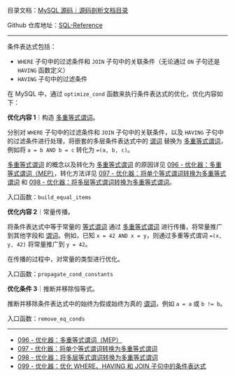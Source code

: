 [知乎｜100 - 优化器：条件表达式的优化]:(https://zhuanlan.zhihu.com/p/20730157613)

目录文档：[MySQL 源码｜源码剖析文档目录](https://zhuanlan.zhihu.com/p/714761054)

Github 仓库地址：[SQL-Reference](https://github.com/ChangxingJiang/SQL-Reference)

---

条件表达式包括：

-  `WHERE` 子句中的过滤条件和 `JOIN` 子句中的关联条件（无论通过 `ON` 子句还是 `HAVING` 函数定义）
-  `HAVING` 子句中的过滤条件

在 MySQL 中，通过 `optimize_cond` 函数来执行条件表达式的优化，优化内容如下：

**优化内容 1**｜构造 <u>多重等式谓词</u>。

分别对 `WHERE` 子句中的过滤条件和 `JOIN` 子句中的关联条件，以及 `HAVING` 子句中的过滤条件进行处理，将嵌套的多层条件表达式中的 <u>谓词</u> 替换为 <u>多重等式谓词</u>，例如将 `a = b AND b = c` 转化为 `=(a, b, c)`。

<u>多重等式谓词</u> 的概念以及转化为 <u>多重等式谓词</u> 的原因详见 [096 - 优化器：多重等式谓词（MEP）](https://zhuanlan.zhihu.com/p/10584216150)，转化方法详见 [097 - 优化器：将单个等式谓词转换为多重等式谓词](https://zhuanlan.zhihu.com/p/11267690125) 和 [098 - 优化器：将多层等式谓词转换为多重等式谓词](https://zhuanlan.zhihu.com/p/20647806424)。

入口函数：`build_equal_items`

**优化内容 2**｜常量传播。

将条件表达式中等于常量的 <u>等式谓词</u> 通过 <u>多重等式谓词</u> 进行传播，将常量推广到其他字段和 <u>谓词</u>。例如，已知 `x = 42 AND x = y`，则通过多重等式谓词 `=(x, y, 42)` 将常量推广到 `y = 42`。

在传播的过程中，对常量的类型进行优化。

入口函数：`propagate_cond_constants`

**优化条件 3**｜推断并移除恒等式。

推断并移除条件表达式中的始终为假或始终为真的 <u>谓词</u>，例如 `a = a` 或 `b != b`。 

入口函数：`remove_eq_conds`

---

- [096 - 优化器：多重等式谓词（MEP）](https://zhuanlan.zhihu.com/p/10584216150)
- [097 - 优化器：将单个等式谓词转换为多重等式谓词](https://zhuanlan.zhihu.com/p/11267690125)
- [098 - 优化器：将多层等式谓词转换为多重等式谓词](https://zhuanlan.zhihu.com/p/20647806424)
- [099 - 优化器：优化 WHERE、HAVING 和 JOIN 子句中的条件表达式](https://zhuanlan.zhihu.com/p/20708387581)



